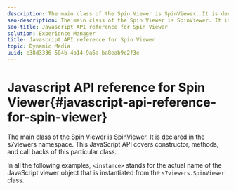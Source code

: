 ```yaml
---
description: The main class of the Spin Viewer is SpinViewer. It is declared in the s7viewers namespace. This JavaScript API covers constructor, methods, and call backs of this particular class.
seo-description: The main class of the Spin Viewer is SpinViewer. It is declared in the s7viewers namespace. This JavaScript API covers constructor, methods, and call backs of this particular class.
seo-title: Javascript API reference for Spin Viewer
solution: Experience Manager
title: Javascript API reference for Spin Viewer
topic: Dynamic Media
uuid: c38d3336-504b-4b14-9a6a-ba8eab9e2f3e
---
```


# Javascript API reference for Spin Viewer{#javascript-api-reference-for-spin-viewer}

The main class of the Spin Viewer is SpinViewer. It is declared in the s7viewers namespace. This JavaScript API covers constructor, methods, and call backs of this particular class.

In all the following examples, `<instance>` stands for the actual name of the JavaScript viewer object that is instantiated from the `s7viewers.SpinViewer` class. 
